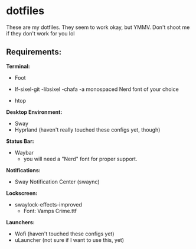 # dotfiles

These are my dotfiles.  They seem to work okay, but YMMV.  Don't shoot me if they don't work for you lol

## Requirements:

**Terminal:**
- Foot

- lf-sixel-git
    -libsixel
    -chafa
    -a monospaced Nerd font of your choice

- htop

**Desktop Environment:**
- Sway
- Hyprland (haven't really touched these configs yet, though)

**Status Bar:**
- Waybar
  - you will need a "Nerd" font for proper support.

**Notifications:**
- Sway Notification Center (swaync)

**Lockscreen:**
- swaylock-effects-improved
    - Font: Vamps Crime.ttf

**Launchers:**
- Wofi (haven't touched these configs yet)
- uLauncher (not sure if I want to use this, yet)

